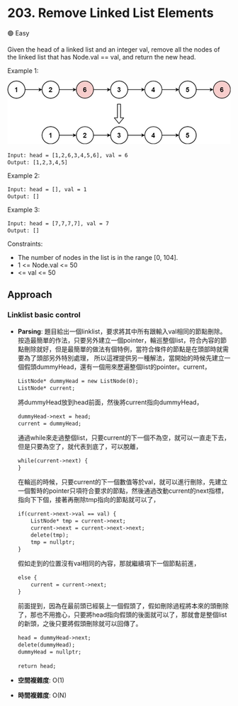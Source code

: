 # 203. Remove Linked List Elements

 🟢 Easy

Given the head of a linked list and an integer val, remove all the nodes of the linked list that has Node.val == val, and return the new head.

Example 1:

![alt text](image.png)
```
Input: head = [1,2,6,3,4,5,6], val = 6
Output: [1,2,3,4,5]
```

Example 2:
```
Input: head = [], val = 1
Output: []
```

Example 3:
```
Input: head = [7,7,7,7], val = 7
Output: []
```

Constraints:
- The number of nodes in the list is in the range [0, 104].
- 1 <= Node.val <= 50
-  <= val <= 50

## Approach
### Linklist basic control
- **Parsing**: 
    題目給出一個linklist，要求將其中所有跟輸入val相同的節點刪除。
    按造最簡單的作法，只要另外建立一個pointer，輪巡整個list，符合內容的節點刪除就好，但是最簡單的做法有個特例，當符合條件的節點是在頭部時就需要為了頭部另外特別處理，
    所以這裡提供另一種解法，當開始的時候先建立一個假頭dummyHead，還有一個用來歷遍整個list的pointer。current，
    ```
    ListNode* dummyHead = new ListNode(0);
    ListNode* current;
    ```
    將dummyHead放到head前面，然後將current指向dummyHead，
    ```
    dummyHead->next = head;
    current = dummyHead;
    ```
    通過while來走過整個list，只要current的下一個不為空，就可以一直走下去，但是只要為空了，就代表到底了，可以脫離，
    ```
    while(current->next) {
    }
    ```
    在輪巡的時候，只要current的下一個數值等於val，就可以進行刪除，先建立一個暫時的pointer只項符合要求的節點，然後通過改動current的next指標，指向下下個，接著再刪除tmp指向的節點就可以了，
    ```
    if(current->next->val == val) {
        ListNode* tmp = current->next;
        current->next = current->next->next;
        delete(tmp);
        tmp = nullptr;
    }
    ```
    假如走到的位置沒有val相同的內容，那就繼續項下一個節點前進，
    ```
    else {
        current = current->next;
    }
    ```
    前面提到，因為在最前頭已經裝上一個假頭了，假如刪除過程將本來的頭刪除了，那也不用擔心，只要將head指向假頭的後面就可以了，那就會是整個list的新頭，之後只要將假頭刪除就可以回傳了。
    ```
    head = dummyHead->next;
    delete(dummyHead);
    dummyHead = nullptr;

    return head;
    ```

- **空間複雜度**: O(1)
- **時間複雜度**: O(N)